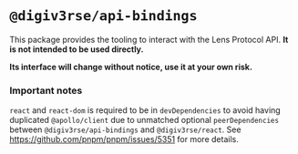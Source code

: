 # `@digiv3rse/api-bindings`

This package provides the tooling to interact with the Lens Protocol API. **It is not intended to be used directly.**

**Its interface will change without notice, use it at your own risk.**

### Important notes

`react` and `react-dom` is required to be in `devDependencies` to avoid having duplicated `@apollo/client` due to unmatched optional `peerDependencies` between `@digiv3rse/api-bindings` and `@digiv3rse/react`. See https://github.com/pnpm/pnpm/issues/5351 for more details.
